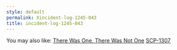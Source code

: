 ```yaml
---
style: default
permalink: Xincident-log-1245-043
title: incident-log-1245-043
---
```

You may also like:
[There Was One, There Was Not One](http://scp-wiki.net/there-was-one-there-was-not-one)
[SCP-1307](http://scp-wiki.net/scp-1307)